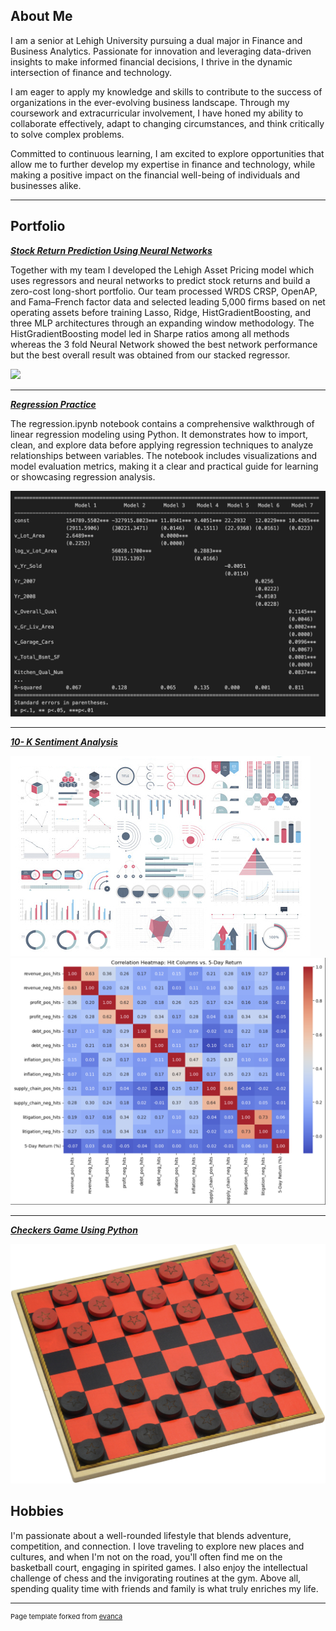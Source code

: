 ## About Me

I am a senior at Lehigh University pursuing a dual major in Finance and Business Analytics. Passionate for innovation and leveraging data-driven insights to make informed financial decisions, I thrive in the dynamic intersection of finance and technology.

I am eager to apply my knowledge and skills to contribute to the success of organizations in the ever-evolving business landscape. Through my coursework and extracurricular involvement, I have honed my ability to collaborate effectively, adapt to changing circumstances, and think critically to solve complex problems.

Committed to continuous learning, I am excited to explore opportunities that allow me to further develop my expertise in finance and technology, while making a positive impact on the financial well-being of individuals and businesses alike.

---

## Portfolio

<!-- You can link to other websites, PDFs in this repo, and other pages in this repo -->

_**[Stock Return Prediction Using Neural Networks](https://lehigh-asset-pricing.streamlit.app)**_

Together with my team I developed the Lehigh Asset Pricing model which uses regressors and neural networks to predict stock returns and build a zero-cost long-short portfolio. Our team processed WRDS CRSP, OpenAP, and Fama–French factor data and selected leading 5,000 firms based on net operating assets before training Lasso, Ridge, HistGradientBoosting, and three MLP architectures through an expanding window methodology. The HistGradientBoosting model led in Sharpe ratios among all methods whereas the 3 fold Neural Network showed the best network performance but the best overall result was obtained from our stacked regressor.

<img src="images/Neural Network.avif?raw=true"/>

---

_**[Regression Practice](regression)**_

The regression.ipynb notebook contains a comprehensive walkthrough of linear regression modeling using Python. It demonstrates how to import, clean, and explore data before applying regression techniques to analyze relationships between variables. The notebook includes visualizations and model evaluation metrics, making it a clear and practical guide for learning or showcasing regression analysis.

<img src="images/Regression.png?raw=true"/>

---

_**[10- K Sentiment Analysis](build_sample.md)**_

<img src="images/dummy_thumbnail.jpg?raw=true"/>
<img src="images/Sentiment Analysis Hits.png?raw=true"/>

---

_**[Checkers Game Using Python](https://github.com/JayGeneve/Checkers-Project/tree/main=)**_

<img src="images/Checkers.jpg?raw=true"/>


## Hobbies

I'm passionate about a well-rounded lifestyle that blends adventure, competition, and connection. I love traveling to explore new places and cultures, and when I'm not on the road, you'll often find me on the basketball court, engaging in spirited games. I also enjoy the intellectual challenge of chess and the invigorating routines at the gym. Above all, spending quality time with friends and family is what truly enriches my life.

---
<p style="font-size:11px">Page template forked from <a href="https://github.com/evanca/quick-portfolio">evanca</a></p>
<!-- Remove above link if you don't want to attibute -->
